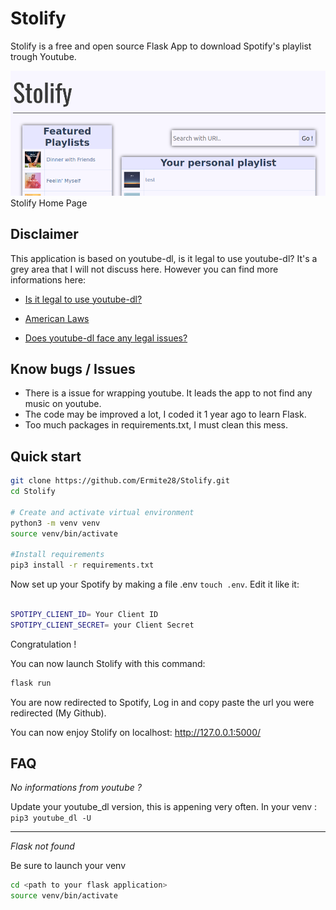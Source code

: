 # Stolify
Stolify is a free and open source Flask App to download Spotify's playlist trough Youtube.

![Home Page](illustration.png)
Stolify Home Page

## Disclaimer
This application is based on youtube-dl, is it legal to use youtube-dl? It's a grey area that I will not
discuss here. However you can find more informations here:  

* [Is it legal to use youtube-dl?](https://www.reddit.com/r/youtubedl/comments/k4rq23/is_it_legal_to_use_youtubedl/)

* [American Laws](https://www.eff.org/deeplinks/2020/11/github-youtube-dl-takedown-isnt-just-problem-american-law)

* [Does youtube-dl face any legal issues?](https://www.quora.com/Does-youtube-dl-face-any-legal-issues?share=1)

## Know bugs / Issues
*   There is a issue for wrapping youtube. It leads the app to not find any music on youtube.
*   The code may be improved a lot, I coded it 1 year ago to learn Flask.
*   Too much packages in requirements.txt, I must clean this mess.

## Quick start

```bash
git clone https://github.com/Ermite28/Stolify.git
cd Stolify

# Create and activate virtual environment
python3 -m venv venv
source venv/bin/activate

#Install requirements
pip3 install -r requirements.txt 
```
Now set up your Spotify by making a file .env `touch .env`. Edit it like it:
```bash

SPOTIPY_CLIENT_ID= Your Client ID
SPOTIPY_CLIENT_SECRET= your Client Secret
```
Congratulation ! 

You can now launch Stolify with this command:

```bash
flask run
```
You are now redirected to Spotify, Log in and copy paste the url you were redirected (My Github). 

You can now enjoy Stolify on localhost:
http://127.0.0.1:5000/


## FAQ

*No informations from youtube ?*

Update your youtube_dl version, this is appening very often. 
In your venv : `pip3 youtube_dl -U`

----------

*Flask not found*

Be sure to launch your venv
```bash
cd <path to your flask application>
source venv/bin/activate
```
